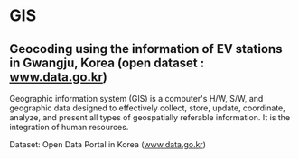 # GIS
## Geocoding using the information of EV stations in Gwangju, Korea (open dataset : www.data.go.kr) 

Geographic information system (GIS) is a computer's H/W, S/W, and geographic data designed to effectively collect, store, update, coordinate, analyze, and present all types of geospatially referable information. It is the integration of human resources.

Dataset: Open Data Portal in Korea (www.data.go.kr)
